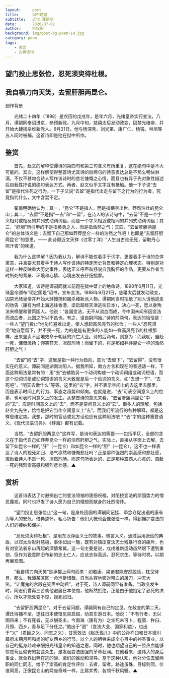 ```yaml
---
layout:     post
title:      狱中题壁
subtitle:   近代 谭嗣同
date:       2020-07-02
author:     听松阁
background: img/post-bg-poem-14.jpg
category: poem
tags:
    - 美文
    - 古典诗词
---
```


## 望门投止思张俭，忍死须臾待杜根。

## 我自横刀向天笑，去留肝胆两昆仑。





创作背景



　　光绪二十四年（1898）是农历的戊戌年，是年六月，光绪皇帝实行变法，八月，谭嗣同奉诏进京，参预新政。九月中旬，慈禧太后发动政变，囚禁光绪帝，并开始大肆捕杀维新党人。9月21日，他与杨深秀、刘光第、康广仁、杨锐、林旭等五人同时被捕。这首诗即是他在狱中所作。





## 鉴赏



　　首先，赵文的解释使谭诗的第四句和第三句含义有所重复，这在绝句中是不大可能的。其次，这样解使得整首诗尤其诗的后两句的诗意表达总是不那么畅快淋漓，不仅不甚吻合诗人写作该诗时的悲壮慷慨之心情，而且也有异于先对象性描述后自我性抒说的绝句表达方式。再者，赵文似乎文字互有抵触。他一下子说“去留”是指代生死之行为，一下子又说“去留”是指代出走与留下之行为的行为者，究竟指代什么，文中含混不定。



　　翟南明确地认为：其一，“昆仑”不是指人，而是指横空出世、莽然浩壮的昆仑山；其二，“去留”不是指“一去”和“一留”，在诗人的该诗句中，“去留”不是一个字义相对或相反的并列式动词词组，而是一个字义相近或相同的并列式动词词组；其三，“肝胆”所引申的不是指英勇之人，而是指浩然之气；其四，“去留肝胆两昆仑”的总体诗义是：去留下自己那如莽莽昆仑一样的浩然之气吧！也即是“去留肝胆两昆仑”的意思。—— 此诗颇近文天祥《过零丁洋》“人生自古谁无死，留取丹心照汗青”的味道。



　　我为什么这样解？因为我认为，解诗不能仅着手于词字，更要着手于诗的总体寓意，并且要尤其着手于诗人写作该诗的特定历史背景和特定心理状态。特别是对这样一种反映重大历史事件，表达正义呼声和抒说自我胸怀的作品，更要从作者当时所处的背景、环境和心情、心境出发去仔细揣摩。



　　大家知道，该诗是谭嗣同就义前题在狱中壁上的绝命诗。1898年6月11日，光绪皇帝颁布“明定国是”诏书，宣布变法。1898年9月21日，慈禧太后就发动政变，囚禁光绪皇帝并开始大肆搜捕和屠杀维新派人物。谭嗣同当时拒绝了别人请他逃走的劝告（康有为经上海逃往香港，梁启超经天津逃往日本），决心一死，愿以身殉法来唤醒和警策国人。他说：“各国变法，无不从流血而成，今中国未闻有因变法而流血者，此国之所以不昌也。有之，请自嗣同始。”诗的前两句，表达的恰恰是：一些人“望门投止”地匆忙避难出走，使人想起高风亮节的张俭；一些人“忍死须臾”地自愿留下，并不畏一死，为的是能有更多的人能如一样高风亮节的杜根那样，出来坚贞不屈地效命于朝廷的兴亡大业。诗的后两句，则意为：而我呢，自赴一死，慷慨激扬；仰笑苍天，凛然刑场！而留下的，将是那如莽莽昆仑一样的浩然肝胆之气！



　　“去留”的“去”字，这里是指一种行为趋向，意为“去留下”，“去留得”，没有很实在的意义。谭嗣同是湖南浏阳人。据我所知，南方方言和现在的普通话一样，下面这种用法是常有的：用“去”去辅助另一个动词构成一个动词词组或动词短语，而这个动词词组或动词短语的含义大致就是后一个动词的含义，如“去想一下”，“去死吧”，“明天去做什么”等等。这里的“去”字，并不表示空间上的去这里去那里，而是表示时间上的行为、事态之趋势和倾向。也就是说，“去”可表空间意义上的位移，也可表时间意义上的发生。从整首诗的意思来看，“去留肝胆两昆仑”中的“去”，应是时间意义上的“去”，而不是空间意义上的“去”。很多人的理解，包括赵金九先生，恰恰是把它当作空间意义上“去”。而我们所流行的各种解释，都是这样思维定势。我想，那时的官话或北方话也应有这种用法吧？“去”字的这种重要语义，《现代汉语词典》、《辞海》都有记载。



　　当然，“去留肝胆两昆仑”这样写，是诗句表达的需要——包括平仄，全部的含义在于指代自己如莽莽昆仑一样的浩然肝胆之气。实际上，直接从字面上去解，去留下如昆仑一样的“肝”（一昆仑）和如昆仑一样的“胆”（一昆仑），这不也一样表达了诗人的视死如归、浩气凛然和慷慨悲壮吗？正是那种强烈的崇高感和悲壮感，激励着诗人不畏一死、凛然刑场。而这句所表达的，正是那种震撼人心灵的、自赴一死的强烈崇高感和强烈悲壮感。▲





## 赏析



　　这首诗表达了对避祸出亡的变法领袖的褒扬祝福，对阻挠变法的顽固势力的憎恶蔑视，同时也抒发了诗人愿为自己的理想而献身的壮烈情怀。



　　“望门投止思张俭止”这一句，是身处囹圄的谭嗣同记挂、牵念仓促出逃的康有为等人的安危，借典述怀。私心祈告：他们大概也会像张俭一样，得到拥护变法的人们的接纳和保护。



　　“忍死须臾待杜根”，是用东汉诤臣义士的故事，微言大义。通过运用张俭的典故，以邓太后影射慈禧，事体如出一辙，既有对镇压变法志士残暴行径的痛斥，也有对变法者东山再起的深情希冀。这一句主要是说，戊戌维新运动虽然眼下遭到重创，但作为锐意除旧布新的志士仁人，应该志存高远，忍死求生。等待时机，以期再展宏图。



　　“我自横刀向天笑”是承接上两句而来：如若康、梁诸君能安然脱险，枕戈待旦，那么，我谭某区区一命岂足惜哉，自当从容地面对带血的屠刀，冲天大笑。“让魔鬼的宫殿在笑声中动摇”。对于死，诗人谭嗣同早有准备。当政变发生时，同志们曾再三苦劝他避居日本使馆，他断然拒绝，正是由于他抱定了必死的决心，所以才能处变不惊，视死如归。



　　“去留肝胆两昆仑”，对于去留问题，谭嗣同有自己的定见。在政变的第二天，谭氏待捕不至，遂往日本使馆见梁启超，劝其东游日本。他说：“不有行者，无以图将来；不有死者，无以酬圣主。今南海（康有为）之生死未可卜，程婴、杵臼、月照、西乡，吾与足下分任之。”他出于“道”（变法大业、国家利益），也出于“义”（君臣之义、同志之义），甘愿效法《赵氏孤儿》中的公孙杵臼和日本德川幕府末期月照和尚的好友西乡的行节，以个人的牺牲来成全心目中的神圣事业，以自己的挺身赴难来酬报光绪皇帝的知遇之恩。同时，他也期望自己的一腔热血能够惊觉苟且偷安的芸芸众生，激发起变法图强的革命狂澜。在他看来，这伟大的身后事业，就全靠出奔在逃的康、梁们的推动和领导。基于这种认知，他对分任去留两职的同仁同志，给予了崇高的肯定性评价：去者，留者。路途虽殊，目标则同，价值同高，正像昆仑山的两座奇峰一样，比肩并秀，各领千秋风骚。▲
